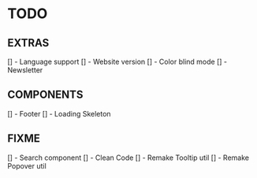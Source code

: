 # TODO

## EXTRAS

[] - Language support
[] - Website version
[] - Color blind mode
[] - Newsletter

## COMPONENTS

[] - Footer
[] - Loading Skeleton

## FIXME

[] - Search component
[] - Clean Code
[] - Remake Tooltip util
[] - Remake Popover util

